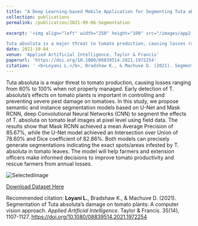 ```yaml
---
title: "A Deep Learning-based Mobile Application for Segmenting Tuta absoluta’s Damages on Tomato Plants"
collection: publications
permalink: /publication/2021-09-06-Segmentation

excerpt: '<img align="left" width="250" height="100" src="/images/app2.jpg">           

Tuta absoluta is a major threat to tomato production, causing losses ranging from 80% to 100% when not properly managed. Early detection of T. absoluta’s effects on tomato plants is important in controlling and preventing severe pest damage on tomatoes. In this study, we propose semantic and instance segmentation models based on U-Net and Mask RCNN, deep Convolutional Neural Networks (CNN) to segment the effects of T. absoluta on tomato leaf images at pixel level using field data. The results show that Mask RCNN achieved a mean Average Precision of 85.67%, while the U-Net model achieved an Intersection over Union of 78.60% and Dice coefficient of 82.86%. Both models can precisely generate segmentations indicating the exact spots/areas infested by T. absoluta in tomato leaves. The model will help farmers and extension officers make informed decisions to improve tomato productivity and rescue farmers from annual losses.'
date: 2021-10-04
venue: 'Applied Artificial Intelligence. Taylor & Francis'
paperurl: 'https://doi.org/10.1080/08839514.2021.1972254'
citation: ' <b>Loyani L.</b>, Bradshaw K., & Machuve D. (2021). Segmentation of Tuta absoluta’s damage on tomato plants: A computer vision approach. <i>Applied Artificial Intelligence</i>. Taylor & Francis.  35(14), 1107-1127.'
---
```


Tuta absoluta is a major threat to tomato production, causing losses ranging from 80% to 100% when not properly managed. Early detection of T. absoluta’s effects on tomato plants is important in controlling and preventing severe pest damage on tomatoes. In this study, we propose semantic and instance segmentation models based on U-Net and Mask RCNN, deep Convolutional Neural Networks (CNN) to segment the effects of T. absoluta on tomato leaf images at pixel level using field data. The results show that Mask RCNN achieved a mean Average Precision of 85.67%, while the U-Net model achieved an Intersection over Union of 78.60% and Dice coefficient of 82.86%. Both models can precisely generate segmentations indicating the exact spots/areas infested by T. absoluta in tomato leaves. The model will help farmers and extension officers make informed decisions to improve tomato productivity and rescue farmers from annual losses.

![SelectedImage](/images/sampledatawithdate.PNG)

[Download Dataset Here](https://doi.org/10.48084/etasr.4355)

Recommended citation: <b>Loyani L.</b>, Bradshaw K., & Machuve D. (2021). Segmentation of Tuta absoluta’s damage on tomato plants: A computer vision approach. <i>Applied Artificial Intelligence</i>. Taylor & Francis.  35(14), 1107-1127. https://doi.org/10.1080/08839514.2021.1972254
